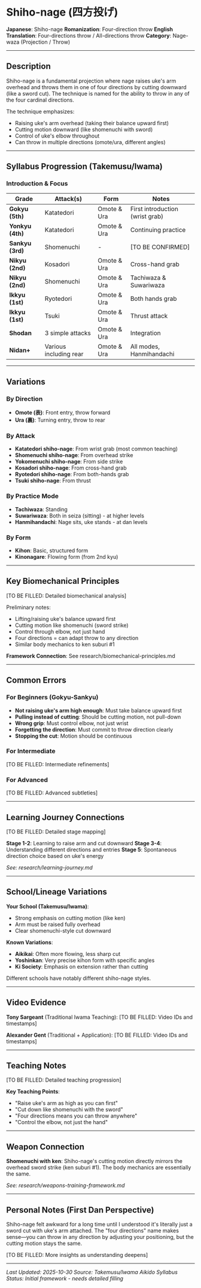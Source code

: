 # Shiho-nage (四方投げ)

**Japanese**: Shiho-nage
**Romanization**: Four-direction throw
**English Translation**: Four-directions throw / All-directions throw
**Category**: Nage-waza (Projection / Throw)

---

## Description

Shiho-nage is a fundamental projection where nage raises uke's arm overhead and throws them in one of four directions by cutting downward (like a sword cut). The technique is named for the ability to throw in any of the four cardinal directions.

The technique emphasizes:
- Raising uke's arm overhead (taking their balance upward first)
- Cutting motion downward (like shomenuchi with sword)
- Control of uke's elbow throughout
- Can throw in multiple directions (omote/ura, different angles)

---

## Syllabus Progression (Takemusu/Iwama)

### Introduction & Focus
| Grade | Attack(s) | Form | Notes |
|-------|-----------|------|-------|
| **Gokyu (5th)** | Katatedori | Omote & Ura | First introduction (wrist grab) |
| **Yonkyu (4th)** | Katatedori | Omote & Ura | Continuing practice |
| **Sankyu (3rd)** | Shomenuchi | - | [TO BE CONFIRMED] |
| **Nikyu (2nd)** | Kosadori | Omote & Ura | Cross-hand grab |
| **Nikyu (2nd)** | Shomenuchi | Omote & Ura | Tachiwaza & Suwariwaza |
| **Ikkyu (1st)** | Ryotedori | Omote & Ura | Both hands grab |
| **Ikkyu (1st)** | Tsuki | Omote & Ura | Thrust attack |
| **Shodan** | 3 simple attacks | Omote & Ura | Integration |
| **Nidan+** | Various including rear | Omote & Ura | All modes, Hanmihandachi |

---

## Variations

### By Direction
- **Omote (表)**: Front entry, throw forward
- **Ura (裏)**: Turning entry, throw to rear

### By Attack
- **Katatedori shiho-nage**: From wrist grab (most common teaching)
- **Shomenuchi shiho-nage**: From overhead strike
- **Yokomenuchi shiho-nage**: From side strike
- **Kosadori shiho-nage**: From cross-hand grab
- **Ryotedori shiho-nage**: From both-hands grab
- **Tsuki shiho-nage**: From thrust

### By Practice Mode
- **Tachiwaza**: Standing
- **Suwariwaza**: Both in seiza (sitting) - at higher levels
- **Hanmihandachi**: Nage sits, uke stands - at dan levels

### By Form
- **Kihon**: Basic, structured form
- **Kinonagare**: Flowing form (from 2nd kyu)

---

## Key Biomechanical Principles

[TO BE FILLED: Detailed biomechanical analysis]

Preliminary notes:
- Lifting/raising uke's balance upward first
- Cutting motion like shomenuchi (sword strike)
- Control through elbow, not just hand
- Four directions = can adapt throw to any direction
- Similar body mechanics to ken suburi #1

**Framework Connection**: See research/biomechanical-principles.md

---

## Common Errors

### For Beginners (Gokyu-Sankyu)
- **Not raising uke's arm high enough**: Must take balance upward first
- **Pulling instead of cutting**: Should be cutting motion, not pull-down
- **Wrong grip**: Must control elbow, not just wrist
- **Forgetting the direction**: Must commit to throw direction clearly
- **Stopping the cut**: Motion should be continuous

### For Intermediate
[TO BE FILLED: Intermediate refinements]

### For Advanced
[TO BE FILLED: Advanced subtleties]

---

## Learning Journey Connections

[TO BE FILLED: Detailed stage mapping]

**Stage 1-2**: Learning to raise arm and cut downward
**Stage 3-4**: Understanding different directions and entries
**Stage 5**: Spontaneous direction choice based on uke's energy

*See: research/learning-journey.md*

---

## School/Lineage Variations

**Your School (Takemusu/Iwama)**:
- Strong emphasis on cutting motion (like ken)
- Arm must be raised fully overhead
- Clear shomenuchi-style cut downward

**Known Variations**:
- **Aikikai**: Often more flowing, less sharp cut
- **Yoshinkan**: Very precise kihon form with specific angles
- **Ki Society**: Emphasis on extension rather than cutting

Different schools have notably different shiho-nage styles.

---

## Video Evidence

**Tony Sargeant** (Traditional Iwama Teaching):
[TO BE FILLED: Video IDs and timestamps]

**Alexander Gent** (Traditional + Application):
[TO BE FILLED: Video IDs and timestamps]

---

## Teaching Notes

[TO BE FILLED: Detailed teaching progression]

**Key Teaching Points**:
- "Raise uke's arm as high as you can first"
- "Cut down like shomenuchi with the sword"
- "Four directions means you can throw anywhere"
- "Control the elbow, not just the hand"

---

## Weapon Connection

**Shomenuchi with ken**: Shiho-nage's cutting motion directly mirrors the overhead sword strike (ken suburi #1). The body mechanics are essentially the same.

*See: research/weapons-training-framework.md*

---

## Personal Notes (First Dan Perspective)

Shiho-nage felt awkward for a long time until I understood it's literally just a sword cut with uke's arm attached. The "four directions" name makes sense—you can throw in any direction by adjusting your positioning, but the cutting motion stays the same.

[TO BE FILLED: More insights as understanding deepens]

---

*Last Updated: 2025-10-30*
*Source: Takemusu/Iwama Aikido Syllabus*
*Status: Initial framework - needs detailed filling*
